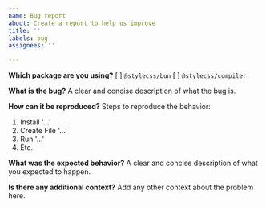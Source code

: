 ```yaml
---
name: Bug report
about: Create a report to help us improve
title: ''
labels: bug
assignees: ''

---
```


**Which package are you using?**
[ ] `@stylecss/bun`
[ ] `@stylecss/compiler`

**What is the bug?**
A clear and concise description of what the bug is.

**How can it be reproduced?**
Steps to reproduce the behavior:
1. Install '...'
2. Create File '...'
3. Run '...'
4. Etc.

**What was the expected behavior?**
A clear and concise description of what you expected to happen.

**Is there any additional context?**
Add any other context about the problem here.
